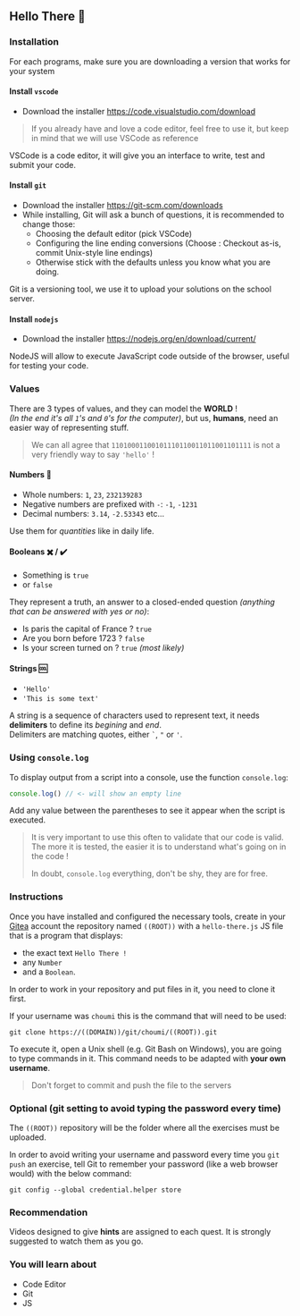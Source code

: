 ## Hello There 👋

### Installation

For each programs, make sure you are downloading a version that works for your system

#### Install `vscode`

- Download the installer https://code.visualstudio.com/download

> If you already have and love a code editor, feel free to use it,
> but keep in mind that we will use VSCode as reference

VSCode is a code editor, it will give you an interface to write, test and submit your code.

#### Install `git`

- Download the installer https://git-scm.com/downloads
- While installing, Git will ask a bunch of questions, it is recommended to change those:
	- Choosing the default editor (pick VSCode)
	- Configuring the line ending conversions (Choose : Checkout as-is, commit Unix-style line endings)
	- Otherwise stick with the defaults unless you know what you are doing.

Git is a versioning tool, we use it to upload your solutions on the school server.

#### Install `nodejs`

- Download the installer https://nodejs.org/en/download/current/

NodeJS will allow to execute JavaScript code outside of the browser, useful for testing your code.


### Values

There are 3 types of values, and they can model the **WORLD** !\
_(In the end it's all `1`'s and `0`'s for the computer)_, but us, **humans**, need
an easier way of representing stuff.

> We can all agree that `11010001100101110110011011001101111` is not a very
> friendly way to say `'hello'` !

#### Numbers 🔢

- Whole numbers: `1`, `23`, `232139283`
- Negative numbers are prefixed with `-`: `-1`, `-1231`
- Decimal numbers: `3.14`, `-2.53343` etc...

Use them for _quantities_ like in daily life.

#### Booleans ✖️ / ✔️

- Something is `true`
- or `false`

They represent a truth, an answer to a closed-ended question _(anything that can
be answered with yes or no)_:

- Is paris the capital of France ? `true`
- Are you born before 1723 ? `false`
- Is your screen turned on ? `true` _(most likely)_

#### Strings 🆒

- `'Hello'`
- `'This is some text'`

A string is a sequence of characters used to represent text, it needs
**delimiters** to define its _begining_ and _end_.\
Delimiters are matching quotes, either `` ` ``, `"` or `'`.

### Using `console.log`

To display output from a script into a console, use the function `console.log`:

```js
console.log() // <- will show an empty line
```

Add any value between the parentheses to see it appear when the script is
executed.

> It is very important to use this often to validate that our code is valid. The
> more it is tested, the easier it is to understand what's going on in the code
> !
>
> In doubt, `console.log` everything, don't be shy, they are for free.

### Instructions

Once you have installed and configured the necessary tools,
create in your [Gitea](<https://((DOMAIN))/git>) account the repository named `((ROOT))` with a `hello-there.js`
JS file that is a program that displays:
- the exact text `Hello There !`
- any `Number` 
- and a `Boolean`.

In order to work in your repository and put files in it, you need to clone it first. 

If your username was `choumi` this is the command that will need to be used:

```
git clone https://((DOMAIN))/git/choumi/((ROOT)).git
```
To execute it, open a Unix shell (e.g. Git Bash on Windows), you are going to type commands in it.
This command needs to be adapted with **your own username**.

> Don't forget to commit and push the file to the servers

### Optional (git setting to avoid typing the password every time)

The `((ROOT))` repository will be the folder where all the exercises must be uploaded.

In order to avoid writing your username and password every time you `git push` an exercise, 
tell Git to remember your password (like a web browser would) with the below command:

```
git config --global credential.helper store
```

### Recommendation

Videos designed to give **hints** are assigned to each quest. It is strongly suggested to watch them as you go.

### You will learn about

- Code Editor
- Git
- JS

